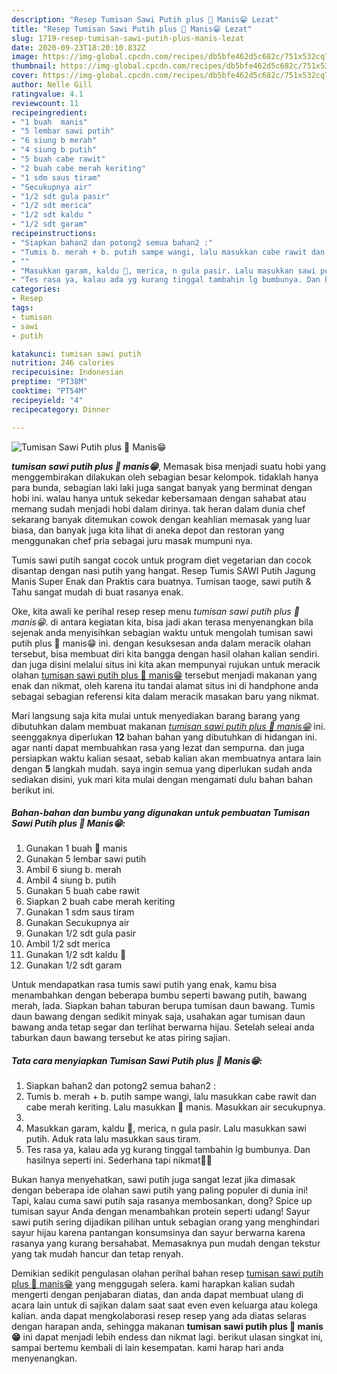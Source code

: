 ```yaml
---
description: "Resep Tumisan Sawi Putih plus 🌽 Manis😁 Lezat"
title: "Resep Tumisan Sawi Putih plus 🌽 Manis😁 Lezat"
slug: 1719-resep-tumisan-sawi-putih-plus-manis-lezat
date: 2020-09-23T18:20:10.832Z
image: https://img-global.cpcdn.com/recipes/db5bfe462d5c682c/751x532cq70/tumisan-sawi-putih-plus-🌽-manis😁-foto-resep-utama.jpg
thumbnail: https://img-global.cpcdn.com/recipes/db5bfe462d5c682c/751x532cq70/tumisan-sawi-putih-plus-🌽-manis😁-foto-resep-utama.jpg
cover: https://img-global.cpcdn.com/recipes/db5bfe462d5c682c/751x532cq70/tumisan-sawi-putih-plus-🌽-manis😁-foto-resep-utama.jpg
author: Nelle Gill
ratingvalue: 4.1
reviewcount: 11
recipeingredient:
- "1 buah  manis"
- "5 lembar sawi putih"
- "6 siung b merah"
- "4 siung b putih"
- "5 buah cabe rawit"
- "2 buah cabe merah keriting"
- "1 sdm saus tiram"
- "Secukupnya air"
- "1/2 sdt gula pasir"
- "1/2 sdt merica"
- "1/2 sdt kaldu "
- "1/2 sdt garam"
recipeinstructions:
- "Siapkan bahan2 dan potong2 semua bahan2 :"
- "Tumis b. merah + b. putih sampe wangi, lalu masukkan cabe rawit dan cabe merah keriting. Lalu masukkan 🌽 manis. Masukkan air secukupnya."
- ""
- "Masukkan garam, kaldu 🍄, merica, n gula pasir. Lalu masukkan sawi putih. Aduk rata lalu masukkan saus tiram."
- "Tes rasa ya, kalau ada yg kurang tinggal tambahin lg bumbunya. Dan hasilnya seperti ini. Sederhana tapi nikmat🤭😁"
categories:
- Resep
tags:
- tumisan
- sawi
- putih

katakunci: tumisan sawi putih 
nutrition: 246 calories
recipecuisine: Indonesian
preptime: "PT38M"
cooktime: "PT54M"
recipeyield: "4"
recipecategory: Dinner

---
```



![Tumisan Sawi Putih plus 🌽 Manis😁](https://img-global.cpcdn.com/recipes/db5bfe462d5c682c/751x532cq70/tumisan-sawi-putih-plus-🌽-manis😁-foto-resep-utama.jpg)

<b><i>tumisan sawi putih plus 🌽 manis😁</i></b>, Memasak bisa menjadi suatu hobi yang menggembirakan dilakukan oleh sebagian besar kelompok. tidaklah hanya para bunda, sebagian laki laki juga sangat banyak yang berminat dengan hobi ini. walau hanya untuk sekedar kebersamaan dengan sahabat atau memang sudah menjadi hobi dalam dirinya. tak heran dalam dunia chef sekarang banyak ditemukan cowok dengan keahlian memasak yang luar biasa, dan banyak juga kita lihat di aneka depot dan restoran yang menggunakan chef pria sebagai juru masak mumpuni nya.

Tumis sawi putih sangat cocok untuk program diet vegetarian dan cocok disantap dengan nasi putih yang hangat. Resep Tumis SAWI Putih Jagung Manis Super Enak dan Praktis cara buatnya. Tumisan taoge, sawi putih &amp; Tahu sangat mudah di buat rasanya enak.

Oke, kita awali ke perihal resep resep menu <i>tumisan sawi putih plus 🌽 manis😁</i>. di antara kegiatan kita, bisa jadi akan terasa menyenangkan bila sejenak anda menyisihkan sebagian waktu untuk mengolah tumisan sawi putih plus 🌽 manis😁 ini. dengan kesuksesan anda dalam meracik olahan tersebut, bisa membuat diri kita bangga dengan hasil olahan kalian sendiri. dan juga disini melalui situs ini kita akan mempunyai rujukan untuk meracik olahan <u>tumisan sawi putih plus 🌽 manis😁</u> tersebut menjadi makanan yang enak dan nikmat, oleh karena itu tandai alamat situs ini di handphone anda sebagai sebagian referensi kita dalam meracik masakan baru yang nikmat.


Mari langsung saja kita mulai untuk menyediakan barang barang yang dibutuhkan dalam membuat makanan <u><i>tumisan sawi putih plus 🌽 manis😁</i></u> ini. seenggaknya diperlukan <b>12</b> bahan bahan yang dibutuhkan di hidangan ini. agar nanti dapat membuahkan rasa yang lezat dan sempurna. dan juga persiapkan waktu kalian sesaat, sebab kalian akan membuatnya antara lain dengan <b>5</b> langkah mudah. saya ingin semua yang diperlukan sudah anda sediakan disini, yuk mari kita mulai dengan mengamati dulu bahan bahan berikut ini.

<!--inarticleads1-->

##### Bahan-bahan dan bumbu yang digunakan untuk pembuatan Tumisan Sawi Putih plus 🌽 Manis😁:

1. Gunakan 1 buah 🌽 manis
1. Gunakan 5 lembar sawi putih
1. Ambil 6 siung b. merah
1. Ambil 4 siung b. putih
1. Gunakan 5 buah cabe rawit
1. Siapkan 2 buah cabe merah keriting
1. Gunakan 1 sdm saus tiram
1. Gunakan Secukupnya air
1. Gunakan 1/2 sdt gula pasir
1. Ambil 1/2 sdt merica
1. Gunakan 1/2 sdt kaldu 🍄
1. Gunakan 1/2 sdt garam


Untuk mendapatkan rasa tumis sawi putih yang enak, kamu bisa menambahkan dengan beberapa bumbu seperti bawang putih, bawang merah, lada. Siapkan bahan taburan berupa tumisan daun bawang. Tumis daun bawang dengan sedikit minyak saja, usahakan agar tumisan daun bawang anda tetap segar dan terlihat berwarna hijau. Setelah seleai anda taburkan daun bawang tersebut ke atas piring sajian. 

<!--inarticleads2-->

##### Tata cara menyiapkan Tumisan Sawi Putih plus 🌽 Manis😁:

1. Siapkan bahan2 dan potong2 semua bahan2 :
1. Tumis b. merah + b. putih sampe wangi, lalu masukkan cabe rawit dan cabe merah keriting. Lalu masukkan 🌽 manis. Masukkan air secukupnya.
1. 
1. Masukkan garam, kaldu 🍄, merica, n gula pasir. Lalu masukkan sawi putih. Aduk rata lalu masukkan saus tiram.
1. Tes rasa ya, kalau ada yg kurang tinggal tambahin lg bumbunya. Dan hasilnya seperti ini. Sederhana tapi nikmat🤭😁


Bukan hanya menyehatkan, sawi putih juga sangat lezat jika dimasak dengan beberapa ide olahan sawi putih yang paling populer di dunia ini! Tapi, kalau cuma sawi putih saja rasanya membosankan, dong? Spice up tumisan sayur Anda dengan menambahkan protein seperti udang! Sayur sawi putih sering dijadikan pilihan untuk sebagian orang yang menghindari sayur hijau karena pantangan konsumsinya dan sayur berwarna karena rasanya yang kurang bersahabat. Memasaknya pun mudah dengan tekstur yang tak mudah hancur dan tetap renyah. 

Demikian sedikit pengulasan olahan perihal bahan resep <u>tumisan sawi putih plus 🌽 manis😁</u> yang menggugah selera. kami harapkan kalian sudah mengerti dengan penjabaran diatas, dan anda dapat membuat ulang di acara lain untuk di sajikan dalam saat saat even even keluarga atau kolega kalian. anda dapat mengkolaborasi resep resep yang ada diatas selaras dengan harapan anda, sehingga makanan <b>tumisan sawi putih plus 🌽 manis😁</b> ini dapat menjadi lebih endess dan nikmat lagi. berikut ulasan singkat ini, sampai bertemu kembali di lain kesempatan. kami harap hari anda menyenangkan.
